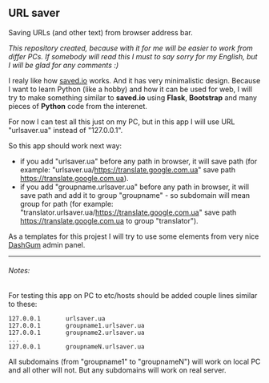 ## URL saver
Saving URLs (and other text) from browser address bar.

_This repository created, because with it for me will be easier to work from differ PCs. If somebody will read this I must to say sorry for my English, but I will be glad for any comments :)_

I realy like how [saved.io](http://saved.io/) works. And it has very minimalistic design.
Because I want to learn Python (like a hobby) and how it can be used for web, I will try to make something similar to __saved.io__ using __Flask__, __Bootstrap__ and many pieces of __Python__ code from the interenet.

For now I can test all this just on my PC, but in this app I will use URL "urlsaver.ua" instead of "127.0.0.1".

So this app should work next way:
* if you add "urlsaver.ua" before any path in browser, it will save path (for example: "urlsaver.ua/https://translate.google.com.ua" save path https://translate.google.com.ua).
* if you add "groupname.urlsaver.ua" before any path in browser, it will save path and add it to group "groupname" - so subdomain will mean group for path (for example: "translator.urlsaver.ua/https://translate.google.com.ua" save path https://translate.google.com.ua to group "translator").

As a templates for this projest I will try to use some elements from very nice [DashGum](http://blacktie.co/2014/07/dashgum-free-dashboard/) admin panel.

---


###### Notes:
For testing this app on PC to etc/hosts should be added couple lines similar to these:
```
127.0.0.1		urlsaver.ua
127.0.0.1		groupname1.urlsaver.ua
127.0.0.1		groupname2.urlsaver.ua
...
127.0.0.1		groupnameN.urlsaver.ua
```
All subdomains (from "groupname1" to "groupnameN") will work on local PC and all other will not. But any subdomains will work on real server.